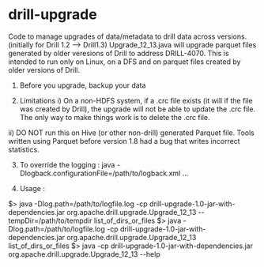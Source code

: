 # drill-upgrade
Code to manage upgrades of data/metadata to drill data across versions. (initially for Drill 1.2 --> Drill1.3)
Upgrade_12_13.java will upgrade parquet files generated by older veresions of Drill to address DRILL-4070. This is intended to run only on Linux, on a DFS and on parquet files created by older versions of Drill.

1) Before you upgrade, backup your data

2) Limitations
  i) On a non-HDFS system, if a .crc file exists (it will if the file was created by Drill), the upgrade will not be able to update the .crc file. The only way to make things work is to delete the .crc file.

  ii) DO NOT run this on Hive (or other non-drill) generated Parquet file. Tools written using Parquet before version 1.8 had a bug that writes incorrect statistics.

3) To override the logging :
    java -Dlogback.configurationFile=/path/to/logback.xml ...


4) Usage :


$> java -Dlog.path=/path/to/logfile.log -cp drill-upgrade-1.0-jar-with-dependencies.jar org.apache.drill.upgrade.Upgrade_12_13 --tempDir=/path/to/tempdir list_of_dirs_or_files
$> java -Dlog.path=/path/to/logfile.log -cp drill-upgrade-1.0-jar-with-dependencies.jar org.apache.drill.upgrade.Upgrade_12_13  list_of_dirs_or_files
$> java -cp drill-upgrade-1.0-jar-with-dependencies.jar org.apache.drill.upgrade.Upgrade_12_13 --help

